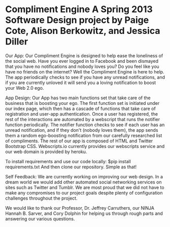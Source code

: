 Compliment Engine
A Spring 2013 Software Design project by Paige Cote, Alison Berkowitz, and Jessica Diller
============

Our App:
Our Compliment Engine is designed to help ease the loneliness of the social web. Have you  ever logged in to Facebook and been dismayed that you have no notifications and nobody loves you? Do you feel like you have no friends on the internet? Well the Compliment Engine is here to help. The app periodically checks to see if you have any unread notifications, and if you are currently unloved it will send you a loving notification to boost your Web 2.0 ego.

App Design:
Our App has two main functions set that take care of the business that is boosting your ego. The first function set is initiated under our index page, which then has a cascade of functions that take care of registration and user-app authentication. Once a user has registered, the rest of the interactions are automated by a webscript that runs the notifier function periodically. The notifier function checks to see if each user has an unread notification, and if they don't (nobody loves them), the app sends them a random ego-boosting notification from our carefully researched list of compliments. 
The rest of our app is composed of HTML and Twitter Bootstrap CSS. Webscripts.io currently provides our webscripts service and our web domain is provided by heroku. 

To install requirements and use our code locally:
$pip install requirements.txt
And then clone our repository. Simple as that!

Self Feedback:
We are currently working on improving our web design. In a dream world we would add other automated social networking services on sites such as Twitter and Tumblr. We are most proud that we did not have to make any compromises to our project goals despite plenty of configuration challenges throughout the project.

We would like to thank our Professor, Dr. Jeffrey Carruthers, our NINJA Hannah B. Sarver, and Cory Dolphin for helping us through rough parts and answering our various questions.


